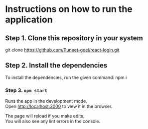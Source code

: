 # Instructions on how to run the application

## Step 1. Clone this repository in your system
git clone https://github.com/Puneet-goel/react-login.git

## Step 2. Install the dependencies

To install the dependencies, run the given command:
npm i 

### Step 3. `npm start`

Runs the app in the development mode.\
Open [http://localhost:3000](http://localhost:3000) to view it in the browser.

The page will reload if you make edits.\
You will also see any lint errors in the console.